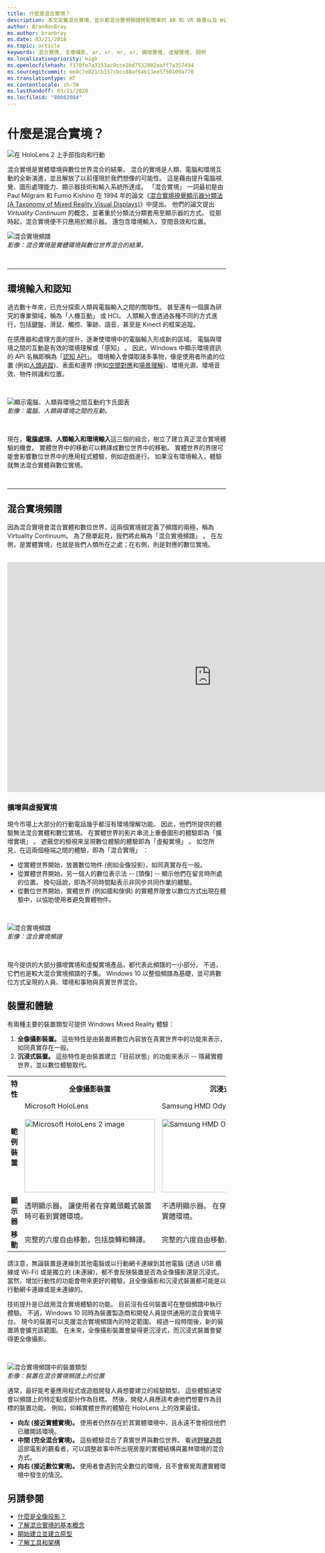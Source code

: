 ```yaml
---
title: 什麼是混合實境？
description: 本文定義混合實境，並示範混合實境頻譜搭配簡單的 AR 和 VR 裝置以及 Windows Mixed Reality 裝置 (例如 Microsoft HoloLens 和 Windows Mixed Reality 沉浸式頭戴裝置)。
author: BrandonBray
ms.author: branbray
ms.date: 03/21/2018
ms.topic: article
keywords: 混合實境, 全像攝影, ar, vr, mr, xr, 擴增實境, 虛擬實境, 說明
ms.localizationpriority: high
ms.openlocfilehash: f170fe7a3353ac0cce1bd7532802eaff7a357494
ms.sourcegitcommit: ee8c7e821cb337cbccd8af64b13ee5f50109a776
ms.translationtype: HT
ms.contentlocale: zh-TW
ms.lasthandoff: 03/21/2020
ms.locfileid: "80082084"
---
```

# <a name="what-is-mixed-reality"></a>什麼是混合實境？

![在 HoloLens 2 上手部指向和行動](images/02_MixedRealitySlashMixedReality.png)

混合實境是實體環境與數位世界混合的結果。 混合的實境是人類、電腦和環境互動的全新演進，並且解放了以前僅限於我們想像的可能性。 這是藉由提升電腦視覺、圖形處理能力、顯示器技術和輸入系統所達成。 「混合實境」  一詞最初是由 Paul Milgram 和 Fumio Kishino 在 1994 年的論文《[混合實境視覺顯示器分類法 (A Taxonomy of Mixed Reality Visual Displays)](https://etclab.mie.utoronto.ca/people/paul_dir/IEICE94/ieice.html)》中提出。 他們的論文提出 *Virtuality Continuum* 的概念，並著重於分類法分類套用至顯示器的方式。 從那時起，混合實境便不只應用於顯示器。 還包含環境輸入、空間音效和位置。

![混合實境頻譜](images/mixedrealityspectrum-worlds.png)<br>
*影像：混合實境是實體環境與數位世界混合的結果。*

<br>

---

## <a name="environmental-input-and-perception"></a>環境輸入和認知

過去數十年來，已充分探索人類與電腦輸入之間的關聯性。 甚至還有一個廣為研究的專業領域，稱為「人機互動」  或 HCI。 人類輸入會透過各種不同的方式進行，包括鍵盤、滑鼠、觸控、筆跡、語音，甚至是 Kinect 的框架追蹤。

在感應器和處理方面的提升，逐漸使環境中的電腦輸入形成新的區域。 電腦與環境之間的互動是有效的環境理解或「感知」  。 因此，Windows 中顯示環境資訊的 API 名稱即稱為「[認知 API」](https://docs.microsoft.com/uwp/api/Windows.Perception)。 環境輸入會擷取諸多事物，像是使用者所處的位置 (例如[人頭追蹤](coordinate-systems.md))、表面和邊界 (例如[空間對應](spatial-mapping.md)和[場景理解](scene-understanding.md))、環境光源、環境音效、物件辨識和位置。

<br>

![顯示電腦、人類與環境之間互動的卞氏圖表](images/mixed-reality-venn-diagram-300px.png)<br> 
*影像：電腦、人類與環境之間的互動。*

<br>

現在，**電腦處理、人類輸入和環境輸入**這三個的組合，樹立了建立真正混合實境體驗的機會。 實體世界中的移動可以轉譯成數位世界中的移動。 實體世界的界限可能會影響數位世界中的應用程式體驗，例如遊戲進行。 如果沒有環境輸入，體驗就無法混合實體與數位實境。<br>

<br>

---


## <a name="the-mixed-reality-spectrum"></a>混合實境頻譜

因為混合實境會混合實體和數位世界，這兩個實境就定義了頻譜的兩極，稱為 Virtuality Continuum。 為了簡單起見，我們將此稱為「混合實境頻譜」  。 在左側，是實體實境，也就是我們人類所在之處；在右側，則是對應的數位實境。

<br>

<iframe width="940" height="530" src="https://www.youtube.com/embed/_xpI0JosYUk" frameborder="0" allow="accelerometer; autoplay; encrypted-media; gyroscope; picture-in-picture" allowfullscreen></iframe>

<br>

### <a name="augmented-vs-virtual-reality"></a>擴增與虛擬實境

現今市場上大部分的行動電話幾乎都沒有環境理解功能。 因此，他們所提供的體驗無法混合實體和數位實境。 在實體世界的影片串流上重疊圖形的體驗即為「擴增實境」  。 遮蔽您的檢視來呈現數位體驗的體驗即為「虛擬實境」  。 如您所見，在這兩個極端之間的體驗，即為「混合實境」  ：
* 從實體世界開始，放置數位物件 (例如全像投影)，如同真實存在一般。
* 從實體世界開始，另一個人的數位表示法 -- [頭像] -- 顯示他們在留言時所處的位置。 換句話說，即為不同時間點表示非同步共同作業的體驗。
* 從數位世界開始，實體世界 (例如牆和傢俱) 的實體界限會以數位方式出現在體驗中，以協助使用者避免實體物件。


<br>

![混合實境頻譜](images/mixedrealityspectrum.png)<br>
*影像：混合實境頻譜*

<br>

現今提供的大部分擴增實境和虛擬實境產品，都代表此頻譜的一小部分。 不過，它們也是較大混合實境頻譜的子集。 Windows 10 以整個頻譜為基礎，並可將數位方式呈現的人員、環境和事物與真實世界混合。




## <a name="devices-and-experiences"></a>裝置和體驗


有兩種主要的裝置類型可提供 Windows Mixed Reality 體驗：
1. **全像攝影裝置。** 這些特性是由裝置將數位內容放在真實世界中的功能來表示，如同真實存在一般。
2. **沉浸式裝置。** 這些特性是由裝置建立「目前狀態」的功能來表示 -- 隱藏實體世界，並以數位體驗取代。

<table>
<tr>
<th width="30%"> 特性</th><th width="35%"> 全像攝影裝置</th><th width="35%"> 沉浸式裝置</th>
</tr><tr>
<td><strong>範例裝置</strong></td><td> Microsoft HoloLens<br><br> <img alt="Microsoft HoloLens 2 image" width="300" height="169" src="images/HoloLens2.jpg" /></td><td> Samsung HMD Odyssey+<br><br> <img alt="Samsung HMD Odyssey+ image" width="300" height="169" src="images/Samsung-HMD-Odyssey.jpg" /></td>
</tr><tr>
<td><strong>顯示器</strong></td><td> 透明顯示器。 讓使用者在穿戴頭戴式裝置時可看到實體環境。</td><td> 不透明顯示器。 在穿戴頭戴式裝置時封鎖實體環境。</td>
</tr><tr>
<td><strong>移動</strong></td><td> 完整的六度自由移動，包括旋轉和轉譯。</td><td> 完整的六度自由移動，包括旋轉和轉譯。</td>
</tr>
</table>



請注意，無論裝置是連線到其他電腦或以行動網卡連線到其他電腦 (透過 USB 纜線或 Wi-Fi) 或是獨立的 (未連線)，都不會反映裝置是否為全像攝影還是沉浸式。 當然，增加行動性的功能會帶來更好的體驗，且全像攝影和沉浸式裝置都可能是以行動網卡連線或是未連線的。


技術提升是已啟用混合實境體驗的功能。 目前沒有任何裝置可在整個頻譜中執行體驗。 不過，Windows 10 同時為裝置製造商和開發人員提供通用的混合實境平台。 現今的裝置可以支援混合實境頻譜內的特定範圍。 經過一段時間後，新的裝置將會擴充該範圍。 在未來，全像攝影裝置會變得更沉浸式，而沉浸式裝置會變得更全像攝影。

<br>

![混合實境頻譜中的裝置類型](images/Final_WhatIsMixedReality07.png)<br>
*影像：裝置在混合實境頻譜上的位置*

通常，最好能考量應用程式或遊戲開發人員想要建立的經驗類型。 這些體驗通常會以頻譜上的特定點或部分作為目標。 然後，開發人員應該考慮他們想要作為目標的裝置功能。 例如，仰賴實體世界的體驗在 HoloLens 上的效果最佳。
* **向左 (接近實體實境)。** 使用者仍然存在於其實體環境中，且永遠不會相信他們已離開該環境。
* **中間 (完全混合實境)。** 這些體驗混合了真實世界與數位世界。 看過[野蠻遊戲](https://en.wikipedia.org/wiki/Jumanji)這部電影的觀看者，可以調整故事中所出現房屋的實體結構與叢林環境的混合方式。
* **向右 (接近數位實境)。** 使用者會遇到完全數位的環境，且不會察覺周遭實體環境中發生的情況。


## <a name="see-also"></a>另請參閱

* [什麼是全像投影？](hologram.md)
* [了解混合實境的基本概念](index.md#understand-the-basics)
* [開始建立並建立原型](design.md)
* [了解工具和架構](development.md)

